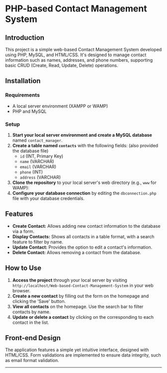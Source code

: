 # PHP-based Contact Management System

## Introduction

This project is a simple web-based Contact Management System developed using PHP, MySQL, and HTML/CSS. It's designed to manage contact information such as names, addresses, and phone numbers, supporting basic CRUD (Create, Read, Update, Delete) operations.

## Installation

### Requirements
- A local server environment (XAMPP or WAMP)
- PHP and MySQL

### Setup
1. **Start your local server environment and create a MySQL database** named `contact_manager`.
2. **Create a table named `contacts`** with the following fields: (also provided the database file)
   - `id` (INT, Primary Key)
   - `name` (VARCHAR)
   - `email` (VARCHAR)
   - `phone` (INT)
   - `address` (VARCHAR)
3. **Clone the repository** to your local server's web directory (e.g., `www` for WAMP):
4. **Configure your database connection** by editing the `dbconnection.php` file with your database credentials.

## Features

- **Create Contact:** Allows adding new contact information to the database via a form.
- **Display Contacts:** Shows all contacts in a table format, with a search feature to filter by name.
- **Update Contact:** Provides the option to edit a contact's information.
- **Delete Contact:** Allows removing a contact from the database.

## How to Use

1. **Access the project** through your local server by visiting `http://localhost/Web-based-Contact-Management-System` in your web browser.
2. **Create a new contact** by filling out the form on the homepage and clicking the 'Save' button.
3. **View all contacts** on the homepage. Use the search bar to filter contacts by name.
4. **Update or delete a contact** by clicking on the corresponding to each contact in the list.

## Front-end Design

The application features a simple yet intuitive interface, designed with HTML/CSS. Form validations are implemented to ensure data integrity, such as email format validation.


---

